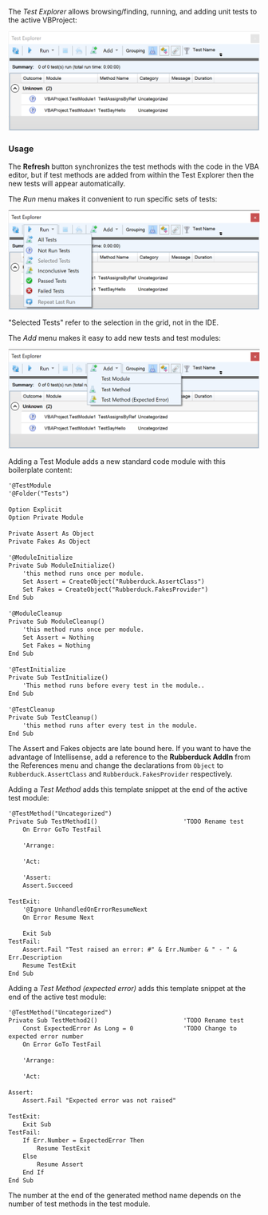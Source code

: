 The _Test Explorer_ allows browsing/finding, running, and adding unit tests to the active VBProject:

![Initial Test Explorer screen](Images/TestExplorerInitial.png)

### Usage

The **Refresh** button synchronizes the test methods with the code in the VBA editor, but if test methods are added from within the Test Explorer then the new tests will appear automatically.

The *Run* menu makes it convenient to run specific sets of tests:

![Test Explorer Run Menu](Images/TestExplorerRunMenu.png)

"Selected Tests" refer to the selection in the grid, not in the IDE.

The *Add* menu makes it easy to add new tests and test modules:

![Test Explorer 'Add' menu](Images/TestExplorerAddMenu.png)

Adding a Test Module adds a new standard code module with this boilerplate content:
```
'@TestModule
'@Folder("Tests")

Option Explicit
Option Private Module

Private Assert As Object
Private Fakes As Object

'@ModuleInitialize
Private Sub ModuleInitialize()
    'this method runs once per module.
    Set Assert = CreateObject("Rubberduck.AssertClass")
    Set Fakes = CreateObject("Rubberduck.FakesProvider")
End Sub

'@ModuleCleanup
Private Sub ModuleCleanup()
    'this method runs once per module.
    Set Assert = Nothing
    Set Fakes = Nothing
End Sub

'@TestInitialize
Private Sub TestInitialize()
    'This method runs before every test in the module..
End Sub

'@TestCleanup
Private Sub TestCleanup()
    'this method runs after every test in the module.
End Sub
```

The Assert and Fakes objects are late bound here. If you want to have the advantage of Intellisense, add a reference to the **Rubberduck AddIn** from the References menu and change the declarations from `Object` to `Rubberduck.AssertClass` and `Rubberduck.FakesProvider` respectively.

Adding a _Test Method_ adds this template snippet at the end of the active test module:
```
'@TestMethod("Uncategorized")
Private Sub TestMethod1()                        'TODO Rename test
    On Error GoTo TestFail
    
    'Arrange:
    
    'Act:
    
    'Assert:
    Assert.Succeed

TestExit:
    '@Ignore UnhandledOnErrorResumeNext
    On Error Resume Next
    
    Exit Sub
TestFail:
    Assert.Fail "Test raised an error: #" & Err.Number & " - " & Err.Description
    Resume TestExit
End Sub
```

Adding a _Test Method (expected error)_ adds this template snippet at the end of the active test module:

```
'@TestMethod("Uncategorized")
Private Sub TestMethod2()                        'TODO Rename test
    Const ExpectedError As Long = 0              'TODO Change to expected error number
    On Error GoTo TestFail
    
    'Arrange:
    
    'Act:
    
Assert:
    Assert.Fail "Expected error was not raised"

TestExit:
    Exit Sub
TestFail:
    If Err.Number = ExpectedError Then
        Resume TestExit
    Else
        Resume Assert
    End If
End Sub

```

The number at the end of the generated method name depends on the number of test methods in the test module.

